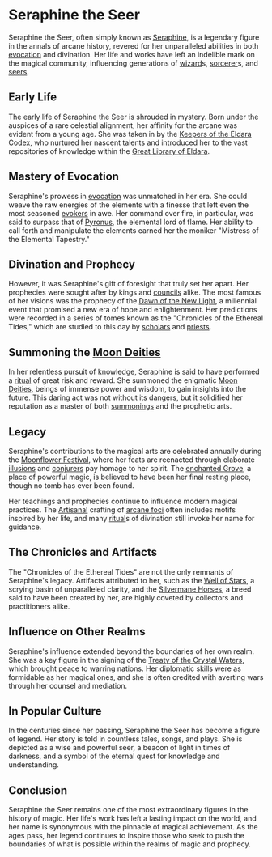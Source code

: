 # Seraphine the Seer

Seraphine the Seer, often simply known as [Seraphine](Seraphine.md), is a legendary figure in the annals of arcane history, revered for her unparalleled abilities in both [evocation](Evocation.md) and divination. Her life and works have left an indelible mark on the magical community, influencing generations of [wizard](Wizard.md)s, [sorcerer](Sorcerer.md)s, and [seers](Seers.md).

## Early Life

The early life of Seraphine the Seer is shrouded in mystery. Born under the auspices of a rare celestial alignment, her affinity for the arcane was evident from a young age. She was taken in by the [Keepers of the Eldara Codex](Keepers%20of%20the%20Eldara%20Codex.md), who nurtured her nascent talents and introduced her to the vast repositories of knowledge within the [Great Library of Eldara](Great%20Library%20of%20Eldara.md).

## Mastery of Evocation

Seraphine's prowess in [evocation](Evocation.md) was unmatched in her era. She could weave the raw energies of the elements with a finesse that left even the most seasoned [evokers](Evokers.md) in awe. Her command over fire, in particular, was said to surpass that of [Pyronus](Pyronus.md), the elemental lord of flame. Her ability to call forth and manipulate the elements earned her the moniker "Mistress of the Elemental Tapestry."

## Divination and Prophecy

However, it was Seraphine's gift of foresight that truly set her apart. Her prophecies were sought after by kings and [councils](Councils.md) alike. The most famous of her visions was the prophecy of the [Dawn of the New Light](Dawn%20of%20the%20New%20Light.md), a millennial event that promised a new era of hope and enlightenment. Her predictions were recorded in a series of tomes known as the "Chronicles of the Ethereal Tides," which are studied to this day by [scholars](Scholars.md) and [priests](Priests.md).

## Summoning the [Moon Deities](Moon%20Deities.md)

In her relentless pursuit of knowledge, Seraphine is said to have performed a [ritual](Ritual.md) of great risk and reward. She summoned the enigmatic [Moon Deities](Moon%20Deities.md), beings of immense power and wisdom, to gain insights into the future. This daring act was not without its dangers, but it solidified her reputation as a master of both [summonings](Summonings.md) and the prophetic arts.

## Legacy

Seraphine's contributions to the magical arts are celebrated annually during the [Moonflower Festival](Moonflower%20Festival.md), where her feats are reenacted through elaborate [illusions](Illusions.md) and [conjurers](Conjurers.md) pay homage to her spirit. The [enchanted Grove](Enchanted%20Grove.md), a place of powerful magic, is believed to have been her final resting place, though no tomb has ever been found.

Her teachings and prophecies continue to influence modern magical practices. The [Artisanal](Artisanal.md) crafting of [arcane foci](Arcane%20Foci.md) often includes motifs inspired by her life, and many [ritual](Ritual.md)s of divination still invoke her name for guidance.

## The Chronicles and Artifacts

The "Chronicles of the Ethereal Tides" are not the only remnants of Seraphine's legacy. Artifacts attributed to her, such as the [Well of Stars](Well%20of%20Stars.md), a scrying basin of unparalleled clarity, and the [Silvermane Horses](Silvermane%20Horses.md), a breed said to have been created by her, are highly coveted by collectors and practitioners alike.

## Influence on Other Realms

Seraphine's influence extended beyond the boundaries of her own realm. She was a key figure in the signing of the [Treaty of the Crystal Waters](Treaty%20of%20the%20Crystal%20Waters.md), which brought peace to warring nations. Her diplomatic skills were as formidable as her magical ones, and she is often credited with averting wars through her counsel and mediation.

## In Popular Culture

In the centuries since her passing, Seraphine the Seer has become a figure of legend. Her story is told in countless tales, songs, and plays. She is depicted as a wise and powerful seer, a beacon of light in times of darkness, and a symbol of the eternal quest for knowledge and understanding.

## Conclusion

Seraphine the Seer remains one of the most extraordinary figures in the history of magic. Her life's work has left a lasting impact on the world, and her name is synonymous with the pinnacle of magical achievement. As the ages pass, her legend continues to inspire those who seek to push the boundaries of what is possible within the realms of magic and prophecy.